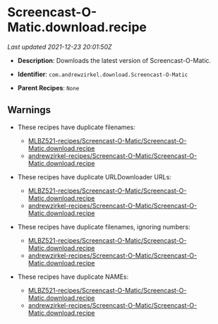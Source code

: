 # Screencast-O-Matic.download.recipe

_Last updated 2021-12-23 20:01:50Z_

- **Description**: Downloads the latest version of Screencast-O-Matic.

- **Identifier**: `com.andrewzirkel.download.Screencast-O-Matic`

- **Parent Recipes**: `None`


## Warnings

- These recipes have duplicate filenames:
    - [MLBZ521-recipes/Screencast-O-Matic/Screencast-O-Matic.download.recipe](/autopkg-dupe-tracker/MLBZ521-recipes/Screencast-O-Matic/Screencast-O-Matic.download.recipe)
    - [andrewzirkel-recipes/Screencast-O-Matic/Screencast-O-Matic.download.recipe](/autopkg-dupe-tracker/andrewzirkel-recipes/Screencast-O-Matic/Screencast-O-Matic.download.recipe)

- These recipes have duplicate URLDownloader URLs:
    - [MLBZ521-recipes/Screencast-O-Matic/Screencast-O-Matic.download.recipe](/autopkg-dupe-tracker/MLBZ521-recipes/Screencast-O-Matic/Screencast-O-Matic.download.recipe)
    - [andrewzirkel-recipes/Screencast-O-Matic/Screencast-O-Matic.download.recipe](/autopkg-dupe-tracker/andrewzirkel-recipes/Screencast-O-Matic/Screencast-O-Matic.download.recipe)

- These recipes have duplicate filenames, ignoring numbers:
    - [MLBZ521-recipes/Screencast-O-Matic/Screencast-O-Matic.download.recipe](/autopkg-dupe-tracker/MLBZ521-recipes/Screencast-O-Matic/Screencast-O-Matic.download.recipe)
    - [andrewzirkel-recipes/Screencast-O-Matic/Screencast-O-Matic.download.recipe](/autopkg-dupe-tracker/andrewzirkel-recipes/Screencast-O-Matic/Screencast-O-Matic.download.recipe)

- These recipes have duplicate NAMEs:
    - [MLBZ521-recipes/Screencast-O-Matic/Screencast-O-Matic.download.recipe](/autopkg-dupe-tracker/MLBZ521-recipes/Screencast-O-Matic/Screencast-O-Matic.download.recipe)
    - [andrewzirkel-recipes/Screencast-O-Matic/Screencast-O-Matic.download.recipe](/autopkg-dupe-tracker/andrewzirkel-recipes/Screencast-O-Matic/Screencast-O-Matic.download.recipe)